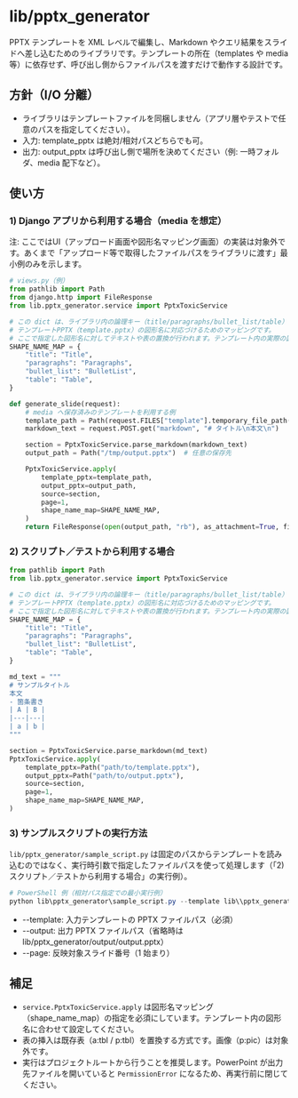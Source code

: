 # lib/pptx_generator

PPTX テンプレートを XML レベルで編集し、Markdown やクエリ結果をスライドへ差し込むためのライブラリです。テンプレートの所在（templates や media 等）に依存せず、呼び出し側からファイルパスを渡すだけで動作する設計です。

## 方針（I/O 分離）
- ライブラリはテンプレートファイルを同梱しません（アプリ層やテストで任意のパスを指定してください）。
- 入力: template_pptx は絶対/相対パスどちらでも可。
- 出力: output_pptx は呼び出し側で場所を決めてください（例: 一時フォルダ、media 配下など）。

## 使い方

### 1) Django アプリから利用する場合（media を想定）
注: ここではUI（アップロード画面や図形名マッピング画面）の実装は対象外です。あくまで「アップロード等で取得したファイルパスをライブラリに渡す」最小例のみを示します。
```python
# views.py（例）
from pathlib import Path
from django.http import FileResponse
from lib.pptx_generator.service import PptxToxicService

# この dict は、ライブラリ内の論理キー（title/paragraphs/bullet_list/table）を、
# テンプレートPPTX（template.pptx）の図形名に対応づけるためのマッピングです。
# ここで指定した図形名に対してテキストや表の置換が行われます。テンプレート内の実際の図形名に合わせて編集してください。
SHAPE_NAME_MAP = {
    "title": "Title",
    "paragraphs": "Paragraphs",
    "bullet_list": "BulletList",
    "table": "Table",
}

def generate_slide(request):
    # media へ保存済みのテンプレートを利用する例
    template_path = Path(request.FILES["template"].temporary_file_path())
    markdown_text = request.POST.get("markdown", "# タイトル\n本文\n")

    section = PptxToxicService.parse_markdown(markdown_text)
    output_path = Path("/tmp/output.pptx")  # 任意の保存先

    PptxToxicService.apply(
        template_pptx=template_path,
        output_pptx=output_path,
        source=section,
        page=1,
        shape_name_map=SHAPE_NAME_MAP,
    )
    return FileResponse(open(output_path, "rb"), as_attachment=True, filename="report.pptx")
```

### 2) スクリプト／テストから利用する場合
```python
from pathlib import Path
from lib.pptx_generator.service import PptxToxicService

# この dict は、ライブラリ内の論理キー（title/paragraphs/bullet_list/table）を、
# テンプレートPPTX（template.pptx）の図形名に対応づけるためのマッピングです。
# ここで指定した図形名に対してテキストや表の置換が行われます。テンプレート内の実際の図形名に合わせて編集してください。
SHAPE_NAME_MAP = {
    "title": "Title",
    "paragraphs": "Paragraphs",
    "bullet_list": "BulletList",
    "table": "Table",
}

md_text = """
# サンプルタイトル
本文
- 箇条書き
| A | B |
|---|---|
| a | b |
"""

section = PptxToxicService.parse_markdown(md_text)
PptxToxicService.apply(
    template_pptx=Path("path/to/template.pptx"),
    output_pptx=Path("path/to/output.pptx"),
    source=section,
    page=1,
    shape_name_map=SHAPE_NAME_MAP,
)
```

### 3) サンプルスクリプトの実行方法
`lib/pptx_generator/sample_script.py` は固定のパスからテンプレートを読み込むのではなく、実行時引数で指定したファイルパスを使って処理します（「2) スクリプト／テストから利用する場合」の実行例）。

```powershell
# PowerShell 例（相対パス指定での最小実行例）
python lib\pptx_generator\sample_script.py --template lib\\pptx_generator\\sample_template.ppt
```

- --template: 入力テンプレートの PPTX ファイルパス（必須）
- --output: 出力 PPTX ファイルパス（省略時は lib/pptx_generator/output/output.pptx）
- --page: 反映対象スライド番号（1 始まり）

## 補足
- `service.PptxToxicService.apply` は図形名マッピング（shape_name_map）の指定を必須にしています。テンプレート内の図形名に合わせて設定してください。
- 表の挿入は既存表（a:tbl / p:tbl）を置換する方式です。画像（p:pic）は対象外です。
- 実行はプロジェクトルートから行うことを推奨します。PowerPoint が出力先ファイルを開いていると `PermissionError` になるため、再実行前に閉じてください。
